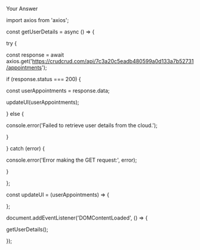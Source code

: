 Your Answer

import axios from 'axios';



const getUserDetails = async () => {

 try {

  const response = await axios.get('https://crudcrud.com/api/7c3a20c5eadb480599a0d133a7b52731/appointments');

   

  if (response.status === 200) {

   const userAppointments = response.data;

   updateUI(userAppointments);

  } else {

   console.error('Failed to retrieve user details from the cloud.');

  }

 } catch (error) {

  console.error('Error making the GET request:', error);

 }

};



const updateUI = (userAppointments) => {

};



document.addEventListener('DOMContentLoaded', () => {

 getUserDetails();

});
